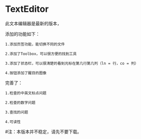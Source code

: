 # TextEditor

此文本编辑器是最新的版本，

添加的功能如下：

    1.添加页签功能，能切换不同的文件
    
    2.添加了Toolbox，可以很方便的找到工具
    
    3.添加了状态栏，可以很清楚的看到光标在第几行第几列（ln = 行，co = 列）
    
    4.按钮添加了醒目的图像
    
完善了：

    1.检查的中英文标点问题
    
    2.检查的数字问题
    
    3.查找的问题
    
    4.可读性
    
#注：本版本并不稳定，请先不要下载。
